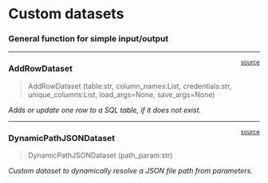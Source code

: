 # Custom datasets


<!-- WARNING: THIS FILE WAS AUTOGENERATED! DO NOT EDIT! -->

### General function for simple input/output

------------------------------------------------------------------------

<a
href="https://github.com/d3group/inventory_foundation-sdk/blob/main/inventory_foundation_sdk/custom_datasets.py#L32"
target="_blank" style="float:right; font-size:smaller">source</a>

### AddRowDataset

>  AddRowDataset (table:str, column_names:List, credentials:str,
>                     unique_columns:List, load_args=None, save_args=None)

*Adds or update one row to a SQL table, if it does not exist.*

------------------------------------------------------------------------

<a
href="https://github.com/d3group/inventory_foundation-sdk/blob/main/inventory_foundation_sdk/custom_datasets.py#L219"
target="_blank" style="float:right; font-size:smaller">source</a>

### DynamicPathJSONDataset

>  DynamicPathJSONDataset (path_param:str)

*Custom dataset to dynamically resolve a JSON file path from
parameters.*
